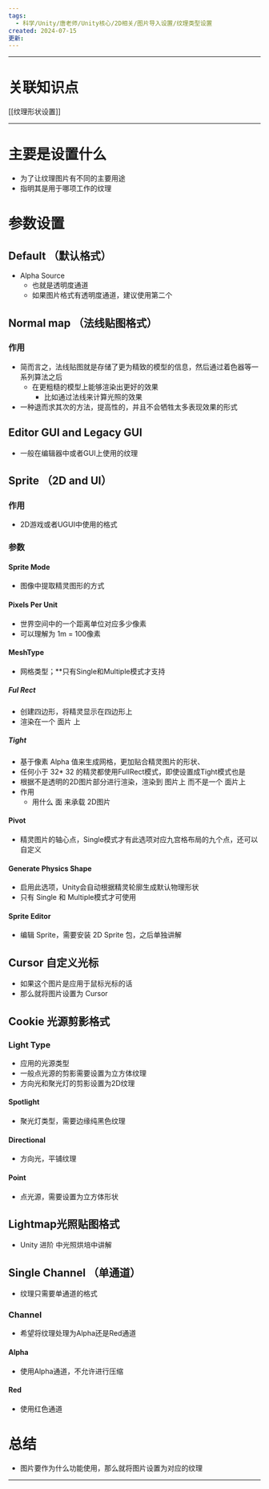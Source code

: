 ```yaml
---
tags:
  - 科学/Unity/唐老师/Unity核心/2D相关/图片导入设置/纹理类型设置
created: 2024-07-15
更新:
---
```


---
# 关联知识点

[[纹理形状设置]] 

---
# 主要是设置什么

- 为了让纹理图片有不同的主要用途
- 指明其是用于哪项工作的纹理
# 参数设置
## **Default （默认格式）**

- Alpha Source
	- 也就是透明度通道
	- 如果图片格式有透明度通道，建议使用第二个
## **Normal map （法线贴图格式）**
### 作用

- 简而言之，法线贴图就是存储了更为精致的模型的信息，然后通过着色器等一系列算法之后
	- 在更粗糙的模型上能够渲染出更好的效果
		- 比如通过法线来计算光照的效果
- 一种退而求其次的方法，提高性的，并且不会牺牲太多表现效果的形式
## Editor GUl and Legacy GUl

- 一般在编辑器中或者GUI上使用的纹理
## **Sprite （2D and Ul）**
### 作用

- 2D游戏或者UGUI中使用的格式
### 参数

#### Sprite Mode

- 图像中提取精灵图形的方式
#### Pixels Per Unit

- 世界空间中的一个距离单位对应多少像素
- 可以理解为 1m = 100像素
#### MeshType

- 网格类型；**只有Single和Multiple模式才支持
##### FuI Rect

- 创建四边形，将精灵显示在四边形上
- 渲染在一个 面片 上
##### Tight

- 基于像素 Alpha 值来生成网格，更加贴合精灵图片的形状、
- 任何小于 32* 32 的精灵都使用FuIlRect模式，即使设置成Tight模式也是
- 根据不是透明的2D图片部分进行渲染，渲染到 图片上 而不是一个 面片上
- 作用
	- 用什么 面 来承载 2D图片
#### Pivot

- 精灵图片的轴心点，Single模式才有此选项对应九宫格布局的九个点，还可以自定义
#### Generate Physics Shape

- 启用此选项，Unity会自动根据精灵轮廓生成默认物理形状
- 只有 Single 和 Multiple模式才可使用
#### Sprite Editor

- 编辑 Sprite，需要安装 2D Sprite 包，之后单独讲解
## Cursor 自定义光标

- 如果这个图片是应用于鼠标光标的话
- 那么就将图片设置为 Cursor
## Cookie 光源剪影格式

### Light Type

- 应用的光源类型
- 一般点光源的剪影需要设置为立方体纹理
- 方向光和聚光灯的剪影设置为2D纹理
#### Spotlight

- 聚光灯类型，需要边缘纯黑色纹理
#### Directional

- 方向光，平铺纹理
#### Point

- 点光源，需要设置为立方体形状
## Lightmap光照贴图格式

- Unity 进阶 中光照烘培中讲解
## Single Channel （单通道）

- 纹理只需要单通道的格式
### Channel

- 希望将纹理处理为Alpha还是Red通道
#### Alpha

- 使用Alpha通道，不允许进行压缩
#### Red

- 使用红色通道
# 总结

- 图片要作为什么功能使用，那么就将图片设置为对应的纹理

---
